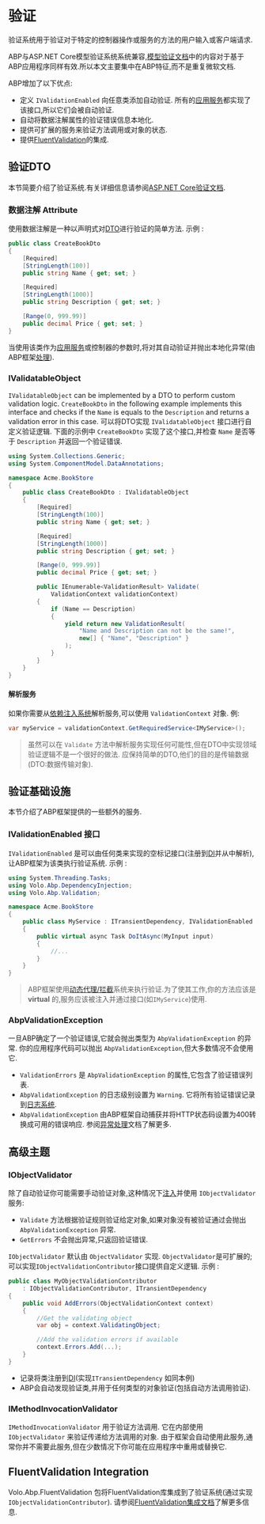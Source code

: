 # 验证

验证系统用于验证对于特定的控制器操作或服务的方法的用户输入或客户端请求.

ABP与ASP.NET Core模型验证系统系统兼容,[模型验证文档](https://docs.microsoft.com/en-us/aspnet/core/mvc/models/validation)中的内容对于基于ABP应用程序同样有效.所以本文主要集中在ABP特征,而不是重复微软文档.

ABP增加了以下优点:

* 定义 `IValidationEnabled` 向任意类添加自动验证. 所有的[应用服务](Application-Services.md)都实现了该接口,所以它们会被自动验证.
* 自动将数据注解属性的验证错误信息本地化.
* 提供可扩展的服务来验证方法调用或对象的状态.
* 提供[FluentValidation](https://fluentvalidation.net/)的集成.

## 验证DTO

本节简要介绍了验证系统.有关详细信息请参阅[ASP.NET Core验证文档](https://docs.microsoft.com/zh-cn/aspnet/core/mvc/models/validation).

### 数据注解 Attribute

使用数据注解是一种以声明式对[DTO](Data-Transfer-Objects.md)进行验证的简单方法.
示例 :

````csharp
public class CreateBookDto
{
    [Required]
    [StringLength(100)]
    public string Name { get; set; }

    [Required]
    [StringLength(1000)]
    public string Description { get; set; }

    [Range(0, 999.99)]
    public decimal Price { get; set; }
}
````

当使用该类作为[应用服务](Application-Services.md)或控制器的参数时,将对其自动验证并抛出本地化异常(由ABP框架[处理](Exception-Handling.md)).

### IValidatableObject

`IValidatableObject` can be implemented by a DTO to perform custom validation logic. `CreateBookDto`  in the following example implements this interface and checks if the `Name` is equals to the `Description` and returns a validation error in this case.
可以将DTO实现 `IValidatableObject` 接口进行自定义验证逻辑. 下面的示例中 `CreateBookDto` 实现了这个接口,并检查 `Name` 是否等于 `Description` 并返回一个验证错误.

````csharp
using System.Collections.Generic;
using System.ComponentModel.DataAnnotations;

namespace Acme.BookStore
{
    public class CreateBookDto : IValidatableObject
    {
        [Required]
        [StringLength(100)]
        public string Name { get; set; }

        [Required]
        [StringLength(1000)]
        public string Description { get; set; }

        [Range(0, 999.99)]
        public decimal Price { get; set; }

        public IEnumerable<ValidationResult> Validate(
            ValidationContext validationContext)
        {
            if (Name == Description)
            {
                yield return new ValidationResult(
                    "Name and Description can not be the same!",
                    new[] { "Name", "Description" }
                );
            }
        }
    }
}
````

#### 解析服务

如果你需要从[依赖注入系统](Dependency-Injection.md)解析服务,可以使用 `ValidationContext` 对象.
例:

````csharp
var myService = validationContext.GetRequiredService<IMyService>();
````

> 虽然可以在 `Validate` 方法中解析服务实现任何可能性,但在DTO中实现领域验证逻辑不是一个很好的做法. 应保持简单的DTO,他们的目的是传输数据(DTO:数据传输对象).

## 验证基础设施

本节介绍了ABP框架提供的一些额外的服务.

### IValidationEnabled 接口

`IValidationEnabled` 是可以由任何类来实现的空标记接口(注册到[DI](Dependency-Injection.md)并从中解析),让ABP框架为该类执行验证系统.
示例 :

````csharp
using System.Threading.Tasks;
using Volo.Abp.DependencyInjection;
using Volo.Abp.Validation;

namespace Acme.BookStore
{
    public class MyService : ITransientDependency, IValidationEnabled
    {
        public virtual async Task DoItAsync(MyInput input)
        {
            //...
        }
    }
}
````

> ABP框架使用[动态代理/拦截](Dynamic-Proxying-Interceptors.md)系统来执行验证.为了使其工作,你的方法应该是 **virtual** 的,服务应该被注入并通过接口(如`IMyService`)使用.

### AbpValidationException

一旦ABP确定了一个验证错误,它就会抛出类型为 `AbpValidationException` 的异常. 你的应用程序代码可以抛出 `AbpValidationException`,但大多数情况不会使用它.

* `ValidationErrors` 是 `AbpValidationException` 的属性,它包含了验证错误列表.
* `AbpValidationException` 的日志级别设置为 `Warning`. 它将所有验证错误记录到[日志系统](Logging.md).
* `AbpValidationException` 由ABP框架自动捕获并将HTTP状态码设置为400转换成可用的错误响应. 参阅[异常处理](Exception-Handling.md)文档了解更多.

## 高级主题

### IObjectValidator

除了自动验证你可能需要手动验证对象,这种情况下[注入](Dependency-Injection.md)并使用 `IObjectValidator` 服务:

* `Validate` 方法根据验证​​规则验证给定对象,如果对象没有被验证通过会抛出 `AbpValidationException` 异常.
* `GetErrors` 不会抛出异常,只返回验证错误.

`IObjectValidator` 默认由 `ObjectValidator` 实现. `ObjectValidator`是可扩展的; 可以实现`IObjectValidationContributor`接口提供自定义逻辑.
示例 :

````csharp
public class MyObjectValidationContributor
    : IObjectValidationContributor, ITransientDependency
{
    public void AddErrors(ObjectValidationContext context)
    {
        //Get the validating object
        var obj = context.ValidatingObject;

        //Add the validation errors if available
        context.Errors.Add(...);
    }
}
````

* 记录将类注册到[DI](Dependency-Injection.md)(实现`ITransientDependency` 如同本例)
* ABP会自动发现验证类,并用于任何类型的对象验证(包括自动方法调用验证).

### IMethodInvocationValidator

`IMethodInvocationValidator` 用于验证方法调用. 它在内部使用 `IObjectValidator` 来验证传递给方法调用的对象. 由于框架会自动使用此服务,通常你并不需要此服务,但在少数情况下你可能在应用程序中重用或替换它.

## FluentValidation Integration

Volo.Abp.FluentValidation 包将FluentValidation库集成到了验证系统(通过实现 `IObjectValidationContributor`). 请参阅[FluentValidation集成文档](FluentValidation.md)了解更多信息.